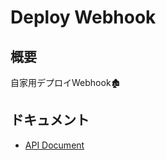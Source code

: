 # Deploy Webhook

## 概要

自家用デプロイWebhook🏚️

## ドキュメント

- [API Document](https://nana4rider.github.io/openapi-ui/?deploy-webhook)

